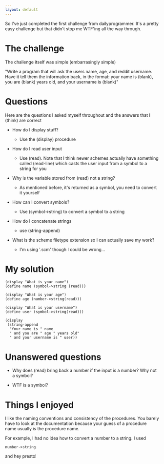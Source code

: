 ```yaml
---
layout: default
---
```


So I've just completed the first challenge from dailyprogrammer. It's a pretty easy challenge but that didn't stop me WTF'ing all the way through.

# The challenge

The challenge itself was simple (embarrasingly simple)

"Write a program that will ask the users name, age, and reddit username.
Have it tell them the information back, in the format:
your name is (blank), you are (blank) years old, and your username is (blank)"

# Questions

Here are the questions I asked myself throughout
and the answers that I (think) are correct

- How do I display stuff?
    - Use the (display) procedure

- How do I read user input
    - Use (read). Note that I think newer schemes actually have something
      called (read-line) which casts the user input from a symbol to a string for you

- Why is the variable stored from (read) not a string? 
    - As mentioned before, it's returned as a symbol, you need to convert it yourself

- How can I convert symbols?
    - Use (symbol->string) to convert a symbol to a string 

- How do I concatenate strings
    - use (string-append)

- What is the scheme filetype extension so I can actually save my work? 
    - I'm using '.scm' though I could be wrong...

# My solution

```
(display "What is your name")
(define name (symbol->string (read)))

(display "What is your age")
(define age (number->string(read)))

(display "What is your username")
(define user (symbol->string(read)))

(display 
 (string-append 
  "Your name is " name
  " and you are " age " years old"
  " and your username is " user))
```

# Unanswered questions

- Why does (read) bring back a number if the input is a number? Why not a symbol?

- WTF is a symbol?

# Things I enjoyed

I like the naming conventions and consistency of the procedures.
You barely have to look at the documentation because your guess of
a procedure name usually *is* the procedure name.

For example, I had no idea how to convert a number to a string. I used
```
number->string
```
and hey presto!
